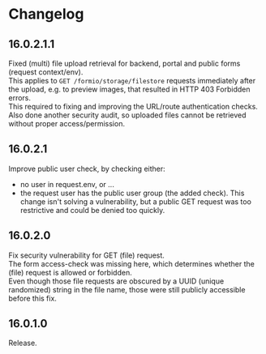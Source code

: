 # Changelog

## 16.0.2.1.1

Fixed (multi) file upload retrieval for backend, portal and public forms (request context/env).\
This applies to `GET /formio/storage/filestore` requests immediately after the upload, e.g. to preview images, that resulted in HTTP 403 Forbidden errors.\
This required to fixing and improving the URL/route authentication checks.\
Also done another security audit, so uploaded files cannot be retrieved without proper access/permission.

## 16.0.2.1

Improve public user check, by checking either:
- no user in request.env, or ...
- the request user has the public user group (the added check).
This change isn't solving a vulnerability, but a public GET request was too restrictive and could be denied too quickly.

## 16.0.2.0

Fix security vulnerability for GET (file) request.\
The form access-check was missing here, which determines whether the (file) request is allowed or forbidden.\
Even though those file requests are obscured by a UUID (unique randomized) string in the file name, those were still publicly accessible before this fix.

## 16.0.1.0

Release.
